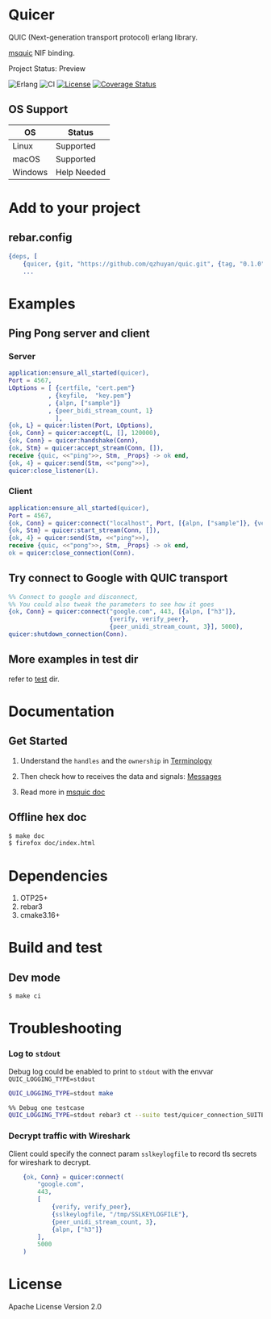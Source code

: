 # Quicer

QUIC (Next-generation transport protocol) erlang library.

[msquic](https://github.com/microsoft/msquic) NIF binding.

Project Status: Preview

![Erlang](https://img.shields.io/badge/Erlang-white.svg?style=plastic&logo=erlang&logoColor=a90533)
![CI](https://github.com/emqx/quic/workflows/ci/badge.svg)
[![License](https://img.shields.io/badge/License-Apache%202.0-blue.svg)](https://opensource.org/licenses/Apache-2.0)
[![Coverage Status](https://coveralls.io/repos/emqx/quic/badge.png?branch=main)](https://coveralls.io/r/emqx/quic?branch=main)

## OS Support

| OS      | Status      |
|---------|-------------|
| Linux   | Supported   |
| macOS   | Supported   |
| Windows | Help Needed |

# Add to your project 

## rebar.config

``` erlang
{deps, [
    {quicer, {git, "https://github.com/qzhuyan/quic.git", {tag, "0.1.0"}}},
    ...
```

# Examples

## Ping Pong server and client

### Server

``` erlang
application:ensure_all_started(quicer),
Port = 4567,
LOptions = [ {certfile, "cert.pem"}
           , {keyfile,  "key.pem"}
           , {alpn, ["sample"]}
           , {peer_bidi_stream_count, 1}
             ],
{ok, L} = quicer:listen(Port, LOptions),
{ok, Conn} = quicer:accept(L, [], 120000),
{ok, Conn} = quicer:handshake(Conn),
{ok, Stm} = quicer:accept_stream(Conn, []),
receive {quic, <<"ping">>, Stm, _Props} -> ok end,
{ok, 4} = quicer:send(Stm, <<"pong">>),
quicer:close_listener(L).
```

### Client

``` erlang
application:ensure_all_started(quicer),
Port = 4567,
{ok, Conn} = quicer:connect("localhost", Port, [{alpn, ["sample"]}, {verify, none}], 5000),
{ok, Stm} = quicer:start_stream(Conn, []),
{ok, 4} = quicer:send(Stm, <<"ping">>),
receive {quic, <<"pong">>, Stm, _Props} -> ok end,
ok = quicer:close_connection(Conn).
```

## Try connect to Google with QUIC transport

``` erlang
%% Connect to google and disconnect, 
%% You could also tweak the parameters to see how it goes
{ok, Conn} = quicer:connect("google.com", 443, [{alpn, ["h3"]}, 
                            {verify, verify_peer}, 
                            {peer_unidi_stream_count, 3}], 5000),
quicer:shutdown_connection(Conn).
```

## More examples in test dir

refer to [test](./test) dir.

# Documentation

## Get Started

1. Understand the `handles` and the `ownership` in [Terminology](docs/Terminology.md)

1. Then check how to receives the data and signals:  [Messages](docs/messages_to_owner.md)

1. Read more in [msquic doc](https://github.com/microsoft/msquic/tree/main/docs)

## Offline hex doc

``` sh
$ make doc
$ firefox doc/index.html
```

# Dependencies

1. OTP25+
1. rebar3
1. cmake3.16+

# Build and test

## Dev mode
``` sh
$ make ci
```

# Troubleshooting 

### Log to `stdout`

Debug log could be enabled to print to `stdout` with the envvar `QUIC_LOGGING_TYPE=stdout` 

``` sh
QUIC_LOGGING_TYPE=stdout make
```

``` sh
%% Debug one testcase
QUIC_LOGGING_TYPE=stdout rebar3 ct --suite test/quicer_connection_SUITE.erl --case tc_conn_basic_verify_peer
```

### Decrypt traffic with Wireshark

Client could specify the connect param `sslkeylogfile` to record tls secrets for wireshark to decrypt.

``` erlang
    {ok, Conn} = quicer:connect(
        "google.com",
        443,
        [
            {verify, verify_peer},
            {sslkeylogfile, "/tmp/SSLKEYLOGFILE"},
            {peer_unidi_stream_count, 3},
            {alpn, ["h3"]}
        ],
        5000
    )
```

# License
Apache License Version 2.0

